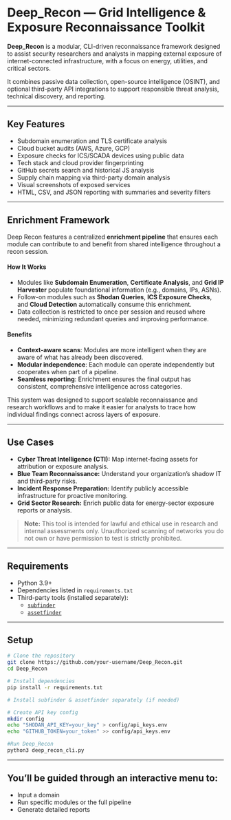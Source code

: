 # Deep_Recon — Grid Intelligence & Exposure Reconnaissance Toolkit

**Deep_Recon** is a modular, CLI-driven reconnaissance framework designed to assist security researchers and analysts in mapping external exposure of internet-connected infrastructure, with a focus on energy, utilities, and critical sectors.

It combines passive data collection, open-source intelligence (OSINT), and optional third-party API integrations to support responsible threat analysis, technical discovery, and reporting.

---

## Key Features

-  Subdomain enumeration and TLS certificate analysis
-  Cloud bucket audits (AWS, Azure, GCP)
-  Exposure checks for ICS/SCADA devices using public data
-  Tech stack and cloud provider fingerprinting
-  GitHub secrets search and historical JS analysis
-  Supply chain mapping via third-party domain analysis
-  Visual screenshots of exposed services
-  HTML, CSV, and JSON reporting with summaries and severity filters

---

## Enrichment Framework

Deep Recon features a centralized **enrichment pipeline** that ensures each module can contribute to and benefit from shared intelligence throughout a recon session.

#### How It Works

- Modules like **Subdomain Enumeration**, **Certificate Analysis**, and **Grid IP Harvester** populate foundational information (e.g., domains, IPs, ASNs).
- Follow-on modules such as **Shodan Queries**, **ICS Exposure Checks**, and **Cloud Detection** automatically consume this enrichment.
- Data collection is restricted to once per session and reused where needed, minimizing redundant queries and improving performance.

#### Benefits

- **Context-aware scans**: Modules are more intelligent when they are aware of what has already been discovered.
- **Modular independence**: Each module can operate independently but cooperates when part of a pipeline.
- **Seamless reporting**: Enrichment ensures the final output has consistent, comprehensive intelligence across categories.

This system was designed to support scalable reconnaissance and research workflows and to make it easier for analysts to trace how individual findings connect across layers of exposure.

---

## Use Cases

- **Cyber Threat Intelligence (CTI):** Map internet-facing assets for attribution or exposure analysis.
- **Blue Team Reconnaissance:** Understand your organization’s shadow IT and third-party risks.
- **Incident Response Preparation:** Identify publicly accessible infrastructure for proactive monitoring.
- **Grid Sector Research:** Enrich public data for energy-sector exposure reports or analysis.

>**Note:** This tool is intended for lawful and ethical use in research and internal assessments only. Unauthorized scanning of networks you do not own or have permission to test is strictly prohibited.

---

## Requirements

- Python 3.9+
- Dependencies listed in `requirements.txt`
- Third-party tools (installed separately):
  - [`subfinder`](https://github.com/projectdiscovery/subfinder)
  - [`assetfinder`](https://github.com/tomnomnom/assetfinder)

---

## Setup

```bash
# Clone the repository
git clone https://github.com/your-username/Deep_Recon.git
cd Deep_Recon

# Install dependencies
pip install -r requirements.txt

# Install subfinder & assetfinder separately (if needed)

# Create API key config
mkdir config
echo "SHODAN_API_KEY=your_key" > config/api_keys.env
echo "GITHUB_TOKEN=your_token" >> config/api_keys.env

#Run Deep_Recon
python3 deep_recon_cli.py
```
---
## You’ll be guided through an interactive menu to:
-  Input a domain
-  Run specific modules or the full pipeline
-  Generate detailed reports


